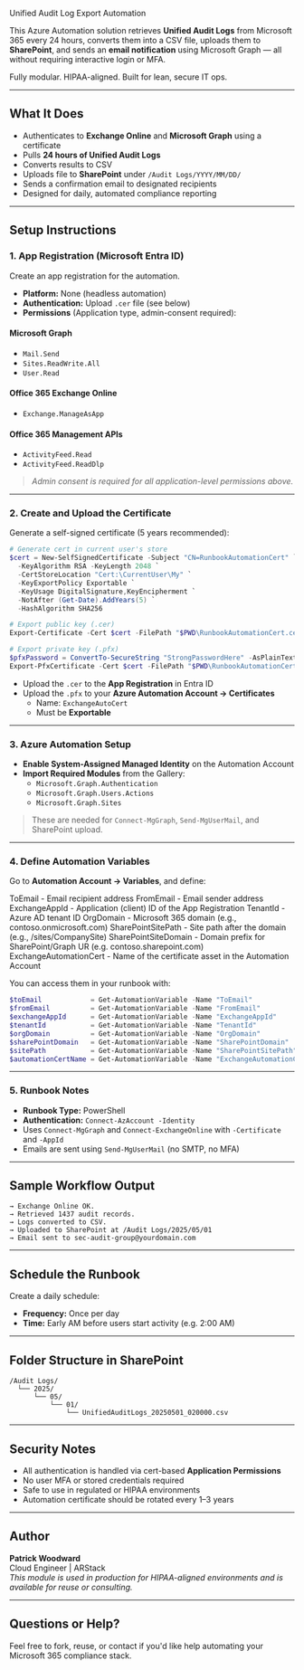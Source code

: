 Unified Audit Log Export Automation

This Azure Automation solution retrieves **Unified Audit Logs** from Microsoft 365 every 24 hours, converts them into a CSV file, uploads them to **SharePoint**, and sends an **email notification** using Microsoft Graph — all without requiring interactive login or MFA.

Fully modular. HIPAA-aligned. Built for lean, secure IT ops.

---

## What It Does

- Authenticates to **Exchange Online** and **Microsoft Graph** using a certificate
- Pulls **24 hours of Unified Audit Logs**
- Converts results to CSV
- Uploads file to **SharePoint** under `/Audit Logs/YYYY/MM/DD/`
- Sends a confirmation email to designated recipients
- Designed for daily, automated compliance reporting

---

## Setup Instructions

### 1. App Registration (Microsoft Entra ID)

Create an app registration for the automation.

- **Platform:** None (headless automation)
- **Authentication:** Upload `.cer` file (see below)
- **Permissions** (Application type, admin-consent required):

#### Microsoft Graph
- `Mail.Send`
- `Sites.ReadWrite.All`
- `User.Read`

#### Office 365 Exchange Online
- `Exchange.ManageAsApp`

#### Office 365 Management APIs
- `ActivityFeed.Read`
- `ActivityFeed.ReadDlp`

> *Admin consent is required for all application-level permissions above.*

---

### 2. Create and Upload the Certificate

Generate a self-signed certificate (5 years recommended):

```powershell
# Generate cert in current user's store
$cert = New-SelfSignedCertificate -Subject "CN=RunbookAutomationCert" `
  -KeyAlgorithm RSA -KeyLength 2048 `
  -CertStoreLocation "Cert:\CurrentUser\My" `
  -KeyExportPolicy Exportable `
  -KeyUsage DigitalSignature,KeyEncipherment `
  -NotAfter (Get-Date).AddYears(5) `
  -HashAlgorithm SHA256

# Export public key (.cer)
Export-Certificate -Cert $cert -FilePath "$PWD\RunbookAutomationCert.cer"

# Export private key (.pfx)
$pfxPassword = ConvertTo-SecureString "StrongPasswordHere" -AsPlainText -Force
Export-PfxCertificate -Cert $cert -FilePath "$PWD\RunbookAutomationCert.pfx" -Password $pfxPassword
```

- Upload the `.cer` to the **App Registration** in Entra ID
- Upload the `.pfx` to your **Azure Automation Account → Certificates**
  - Name: `ExchangeAutoCert`
  - Must be **Exportable**

---

### 3. Azure Automation Setup

- **Enable System-Assigned Managed Identity** on the Automation Account
- **Import Required Modules** from the Gallery:
  - `Microsoft.Graph.Authentication`
  - `Microsoft.Graph.Users.Actions`
  - `Microsoft.Graph.Sites`

> These are needed for `Connect-MgGraph`, `Send-MgUserMail`, and SharePoint upload.

---

### 4. Define Automation Variables

Go to **Automation Account → Variables**, and define:

ToEmail	- Email recipient address
FromEmail - Email sender address
ExchangeAppId - Application (client) ID of the App Registration
TenantId - Azure AD tenant ID
OrgDomain - Microsoft 365 domain (e.g., contoso.onmicrosoft.com)
SharePointSitePath - Site path after the domain (e.g., /sites/CompanySite)
SharePointSiteDomain - Domain prefix for SharePoint/Graph UR (e.g. contoso.sharepoint.com)
ExchangeAutomationCert - Name of the certificate asset in the Automation Account

You can access them in your runbook with:

```powershell
$toEmail            = Get-AutomationVariable -Name "ToEmail"
$fromEmail          = Get-AutomationVariable -Name "FromEmail"
$exchangeAppId      = Get-AutomationVariable -Name "ExchangeAppId"
$tenantId           = Get-AutomationVariable -Name "TenantId"
$orgDomain          = Get-AutomationVariable -Name "OrgDomain"
$sharePointDomain   = Get-AutomationVariable -Name "SharePointDomain"
$sitePath           = Get-AutomationVariable -Name "SharePointSitePath"
$automationCertName = Get-AutomationVariable -Name "ExchangeAutomationCert"

```

---

### 5. Runbook Notes

- **Runbook Type:** PowerShell
- **Authentication:** `Connect-AzAccount -Identity`
- Uses `Connect-MgGraph` and `Connect-ExchangeOnline` with `-Certificate` and `-AppId`
- Emails are sent using `Send-MgUserMail` (no SMTP, no MFA)

---

## Sample Workflow Output

```
→ Exchange Online OK.
→ Retrieved 1437 audit records.
→ Logs converted to CSV.
→ Uploaded to SharePoint at /Audit Logs/2025/05/01
→ Email sent to sec-audit-group@yourdomain.com
```

---

## Schedule the Runbook

Create a daily schedule:
- **Frequency:** Once per day
- **Time:** Early AM before users start activity (e.g. 2:00 AM)

---

## Folder Structure in SharePoint

```
/Audit Logs/
  └── 2025/
      └── 05/
          └── 01/
              └── UnifiedAuditLogs_20250501_020000.csv
```

---

## Security Notes

- All authentication is handled via cert-based **Application Permissions**
- No user MFA or stored credentials required
- Safe to use in regulated or HIPAA environments
- Automation certificate should be rotated every 1–3 years

---

## Author

**Patrick Woodward**  
Cloud Engineer | ARStack  
_This module is used in production for HIPAA-aligned environments and is available for reuse or consulting._

---

## Questions or Help?

Feel free to fork, reuse, or contact if you'd like help automating your Microsoft 365 compliance stack.
